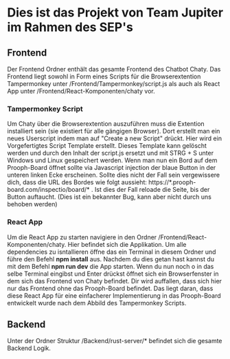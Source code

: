 # Dies ist das Projekt von Team Jupiter im Rahmen des SEP's

## Frontend

Der Frontend Ordner enthält das gesamte Frontend des Chatbot Chaty. Das Frontend liegt sowohl in Form eines Scripts für die Browserextention Tampermonkey unter /Frontend/Tampermonkey/script.js als auch als React App unter /Frontend/React-Komponenten/chaty vor.

### Tampermonkey Script

Um Chaty über die Browserextention auszuführen muss die Extention installiert sein (sie existiert für alle gängigen Browser). Dort erstellt man ein neues Userscript indem man auf "Create a new Script" drückt. Hier wird ein Vorgefertigtes Script Template erstellt. Dieses Template kann gelöscht werden und durch den Inhalt der script.js ersetzt und mit STRG + S unter Windows und Linux gespeichert werden. Wenn man nun ein Bord auf dem Prooph-Board öffnet sollte via Javascript injection der blaue Button in der unteren linken Ecke erscheinen. Sollte dies nicht der Fall sein vergewissere dich, dass die URL des Bordes wie folgt aussieht: https://\*.prooph-board.com/inspectio/board/\* .
Ist dies der Fall reloade die Seite, bis der Button auftaucht. (Dies ist ein bekannter Bug, kann aber nicht durch uns behoben werden)

### React App
Um die React App zu starten navigiere in den Ordner /Frontend/React-Komponenten/chaty. Hier befindet sich die Applikation. Um alle dependencies zu isntallieren öffne das ein Terminal in diesem Ordner und führe den Befehl __**npm install**__ aus. Nachdem du dies getan hast kannst du mit dem Befehl __**npm run dev**__ die App starten. Wenn du nun noch o in das selbe Terminal eingibst und Enter drückst öffnet sich ein Browserfenster in dem sich das Frontend von Chaty befindet. Dir wird auffallen, dass sich hier nur das Frontend ohne das Prooph-Board befindet. Das liegt daran, dass diese React App für eine einfacherer Implementierung in das Prooph-Board entwickelt wurde nach dem Abbild des Tampermonkey Scripts.

## Backend

Unter der Ordner Struktur /Backend/rust-server/* befindet sich die gesamte Backend Logik.